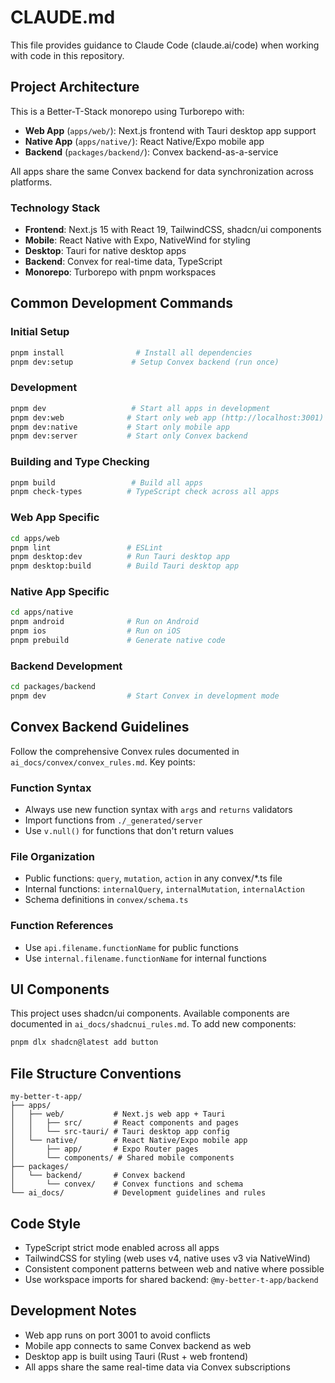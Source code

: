 # CLAUDE.md

This file provides guidance to Claude Code (claude.ai/code) when working with code in this repository.

## Project Architecture

This is a Better-T-Stack monorepo using Turborepo with:
- **Web App** (`apps/web/`): Next.js frontend with Tauri desktop app support
- **Native App** (`apps/native/`): React Native/Expo mobile app  
- **Backend** (`packages/backend/`): Convex backend-as-a-service

All apps share the same Convex backend for data synchronization across platforms.

### Technology Stack
- **Frontend**: Next.js 15 with React 19, TailwindCSS, shadcn/ui components
- **Mobile**: React Native with Expo, NativeWind for styling
- **Desktop**: Tauri for native desktop apps
- **Backend**: Convex for real-time data, TypeScript
- **Monorepo**: Turborepo with pnpm workspaces

## Common Development Commands

### Initial Setup
```bash
pnpm install                # Install all dependencies
pnpm dev:setup             # Setup Convex backend (run once)
```

### Development
```bash
pnpm dev                   # Start all apps in development
pnpm dev:web              # Start only web app (http://localhost:3001)
pnpm dev:native           # Start only mobile app
pnpm dev:server           # Start only Convex backend
```

### Building and Type Checking
```bash
pnpm build                 # Build all apps
pnpm check-types          # TypeScript check across all apps
```

### Web App Specific
```bash
cd apps/web
pnpm lint                 # ESLint
pnpm desktop:dev          # Run Tauri desktop app
pnpm desktop:build        # Build Tauri desktop app
```

### Native App Specific
```bash
cd apps/native
pnpm android              # Run on Android
pnpm ios                  # Run on iOS
pnpm prebuild             # Generate native code
```

### Backend Development
```bash
cd packages/backend
pnpm dev                  # Start Convex in development mode
```

## Convex Backend Guidelines

Follow the comprehensive Convex rules documented in `ai_docs/convex/convex_rules.md`. Key points:

### Function Syntax
- Always use new function syntax with `args` and `returns` validators
- Import functions from `./_generated/server`
- Use `v.null()` for functions that don't return values

### File Organization
- Public functions: `query`, `mutation`, `action` in any convex/*.ts file
- Internal functions: `internalQuery`, `internalMutation`, `internalAction`
- Schema definitions in `convex/schema.ts`

### Function References
- Use `api.filename.functionName` for public functions
- Use `internal.filename.functionName` for internal functions

## UI Components

This project uses shadcn/ui components. Available components are documented in `ai_docs/shadcnui_rules.md`. To add new components:

```bash
pnpm dlx shadcn@latest add button
```

## File Structure Conventions

```
my-better-t-app/
├── apps/
│   ├── web/           # Next.js web app + Tauri
│   │   ├── src/       # React components and pages
│   │   └── src-tauri/ # Tauri desktop app config
│   └── native/        # React Native/Expo mobile app
│       ├── app/       # Expo Router pages
│       └── components/ # Shared mobile components
├── packages/
│   └── backend/       # Convex backend
│       └── convex/    # Convex functions and schema
└── ai_docs/           # Development guidelines and rules
```

## Code Style
- TypeScript strict mode enabled across all apps
- TailwindCSS for styling (web uses v4, native uses v3 via NativeWind)
- Consistent component patterns between web and native where possible
- Use workspace imports for shared backend: `@my-better-t-app/backend`

## Development Notes
- Web app runs on port 3001 to avoid conflicts
- Mobile app connects to same Convex backend as web
- Desktop app is built using Tauri (Rust + web frontend)
- All apps share the same real-time data via Convex subscriptions
